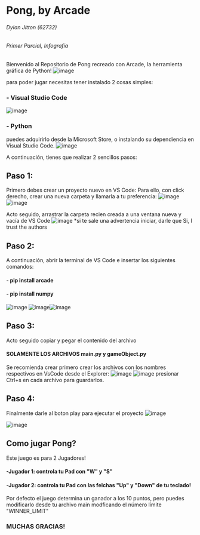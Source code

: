 # Pong, by Arcade
###### Dylan Jitton (62732)
###### Primer Parcial, Infografía
Bienvenido al Repositorio de Pong recreado con Arcade, la herramienta gráfica de Python!
![image](https://github.com/dylanjitt/InfografiaUPB2023/assets/101950765/1bf0b479-6c50-4e21-b4b2-7ae7404909b9)

para poder jugar necesitas tener instalado 2 cosas simples:
### - Visual Studio Code
![image](https://github.com/dylanjitt/InfografiaUPB2023/assets/101950765/c292450d-520e-496f-a600-540c6d97038e)

### - Python
puedes adquirirlo desde la Microsoft Store, o instalando su dependiencia en Visual Studio Code.
![image](https://github.com/dylanjitt/InfografiaUPB2023/assets/101950765/16f9f9ae-cac1-437f-9002-ba9a78c5a84e)

A continuación, tienes que realizar 2 sencillos pasos:
## Paso 1:
Primero debes crear un proyecto nuevo en VS Code:
Para ello, con click derecho, crear una nueva carpeta y llamarla a tu preferencia:
![image](https://github.com/dylanjitt/InfografiaUPB2023/assets/101950765/79ea6058-e32c-4c20-832a-5148be33a3fb)
![image](https://github.com/dylanjitt/InfografiaUPB2023/assets/101950765/a88206a0-04d0-44b5-82d6-3632251279fa)

Acto seguido, arrastrar la carpeta recien creada a una ventana nueva y vacía de VS Code
![image](https://github.com/dylanjitt/InfografiaUPB2023/assets/101950765/803d9e99-ae71-4696-8c16-5400464e0bb3)
*si te sale una advertencia iniciar, darle que Si, I trust the authors

## Paso 2:
A continuación, abrir la terminal de VS Code e insertar los siguientes comandos:
#### -  pip install arcade
#### -  pip install numpy
![image](https://github.com/dylanjitt/InfografiaUPB2023/assets/101950765/eba31e22-5aa6-4d02-b043-401889c20ab1)
![image](https://github.com/dylanjitt/InfografiaUPB2023/assets/101950765/1023a62b-3b4a-4637-957e-25ea55835eed)![image](https://github.com/dylanjitt/InfografiaUPB2023/assets/101950765/d5ce64c8-c4ef-405e-97f5-c51eda9f4b21)


## Paso 3:
Acto seguido copiar y pegar el contenido del archivo
#### SOLAMENTE LOS ARCHIVOS main.py y gameObject.py
Se recomienda crear primero crear los archivos con los nombres respectivos en VsCode desde el Explorer:
![image](https://github.com/dylanjitt/InfografiaUPB2023/assets/101950765/7b32d9ee-3932-4786-a9ad-24567b98fd09)
![image](https://github.com/dylanjitt/InfografiaUPB2023/assets/101950765/3934fce0-b6d3-4370-b944-47648c761977)
presionar Ctrl+s en cada archivo para guardarlos.

## Paso 4: 
Finalmente darle al boton play para ejecutar el proyecto
![image](https://github.com/dylanjitt/InfografiaUPB2023/assets/101950765/4868198e-9fd5-48e3-896c-189fc03b7ca8)

![image](https://github.com/dylanjitt/InfografiaUPB2023/assets/101950765/8358f10c-b357-49fa-b9b9-452e4dced1d9)


## Como jugar Pong?
Este juego es para 2 Jugadores!
#### -Jugador 1: controla tu Pad con "W" y "S"
#### -Jugador 2: controla tu Pad con las felchas "Up" y "Down" de tu teclado!

Por defecto el juego determina un ganador a los 10 puntos, pero puedes modificarlo desde tu archivo main modficando el número límite "WINNER_LIMIT"

### MUCHAS GRACIAS!
